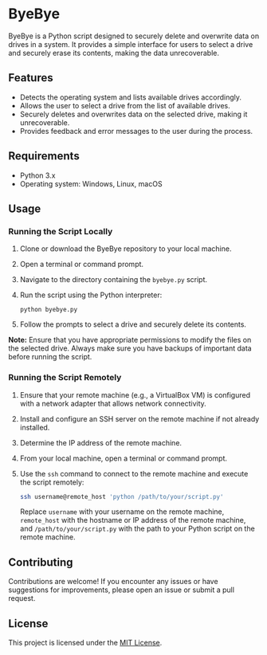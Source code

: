 # ByeBye

ByeBye is a Python script designed to securely delete and overwrite data on drives in a system. It provides a simple interface for users to select a drive and securely erase its contents, making the data unrecoverable.

## Features

- Detects the operating system and lists available drives accordingly.
- Allows the user to select a drive from the list of available drives.
- Securely deletes and overwrites data on the selected drive, making it unrecoverable.
- Provides feedback and error messages to the user during the process.

## Requirements

- Python 3.x
- Operating system: Windows, Linux, macOS

## Usage

### Running the Script Locally

1. Clone or download the ByeBye repository to your local machine.
2. Open a terminal or command prompt.
3. Navigate to the directory containing the `byebye.py` script.
4. Run the script using the Python interpreter:

    ```
    python byebye.py
    ```

5. Follow the prompts to select a drive and securely delete its contents.

**Note:** Ensure that you have appropriate permissions to modify the files on the selected drive. Always make sure you have backups of important data before running the script.

### Running the Script Remotely

1. Ensure that your remote machine (e.g., a VirtualBox VM) is configured with a network adapter that allows network connectivity.
2. Install and configure an SSH server on the remote machine if not already installed.
3. Determine the IP address of the remote machine.
4. From your local machine, open a terminal or command prompt.
5. Use the `ssh` command to connect to the remote machine and execute the script remotely:

    ```bash
    ssh username@remote_host 'python /path/to/your/script.py'
    ```

    Replace `username` with your username on the remote machine, `remote_host` with the hostname or IP address of the remote machine, and `/path/to/your/script.py` with the path to your Python script on the remote machine.

## Contributing

Contributions are welcome! If you encounter any issues or have suggestions for improvements, please open an issue or submit a pull request.

## License

This project is licensed under the [MIT License](LICENSE).
